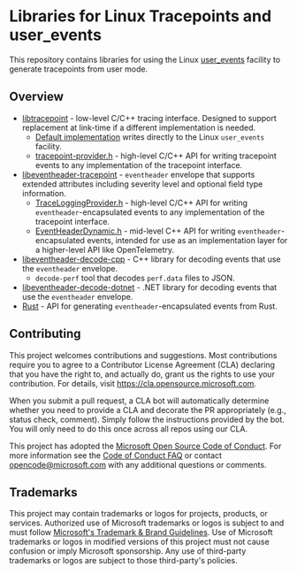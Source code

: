 # Libraries for Linux Tracepoints and user_events

This repository contains libraries for using the Linux
[user_events](https://docs.kernel.org/trace/user_events.html) facility to
generate tracepoints from user mode.

## Overview

- [libtracepoint](libtracepoint) -
  low-level C/C++ tracing interface. Designed to support replacement at
  link-time if a different implementation is needed.
  - [Default implementation](libtracepoint/src/tracepoint.c)
    writes directly to the Linux `user_events` facility.
  - [tracepoint-provider.h](libtracepoint/include/tracepoint/tracepoint-provider.h) -
    high-level C/C++ API for writing tracepoint events to any implementation
    of the tracepoint interface.
- [libeventheader-tracepoint](libeventheader-tracepoint) -
  `eventheader` envelope that supports extended attributes including severity
  level and optional field type information.
  - [TraceLoggingProvider.h](libeventheader-tracepoint/include/eventheader/TraceLoggingProvider.h) -
    high-level C/C++ API for writing `eventheader`-encapsulated events to any
    implementation of the tracepoint interface.
  - [EventHeaderDynamic.h](libeventheader-tracepoint/include/eventheader/EventHeaderDynamic.h) -
    mid-level C++ API for writing `eventheader`-encapsulated events, intended for
    use as an implementation layer for a higher-level API like OpenTelemetry.
- [libeventheader-decode-cpp](libeventheader-decode-cpp) -
  C++ library for decoding events that use the `eventheader` envelope.
  - `decode-perf` tool that decodes `perf.data` files to JSON.
- [libeventheader-decode-dotnet](libeventheader-decode-dotnet) -
  .NET library for decoding events that use the `eventheader` envelope.
- [Rust](rust) - API for generating `eventheader`-encapsulated events from Rust.

## Contributing

This project welcomes contributions and suggestions.  Most contributions require you to agree to a
Contributor License Agreement (CLA) declaring that you have the right to, and actually do, grant us
the rights to use your contribution. For details, visit https://cla.opensource.microsoft.com.

When you submit a pull request, a CLA bot will automatically determine whether you need to provide
a CLA and decorate the PR appropriately (e.g., status check, comment). Simply follow the instructions
provided by the bot. You will only need to do this once across all repos using our CLA.

This project has adopted the [Microsoft Open Source Code of Conduct](https://opensource.microsoft.com/codeofconduct/).
For more information see the [Code of Conduct FAQ](https://opensource.microsoft.com/codeofconduct/faq/) or
contact [opencode@microsoft.com](mailto:opencode@microsoft.com) with any additional questions or comments.

## Trademarks

This project may contain trademarks or logos for projects, products, or services. Authorized use of Microsoft 
trademarks or logos is subject to and must follow 
[Microsoft's Trademark & Brand Guidelines](https://www.microsoft.com/en-us/legal/intellectualproperty/trademarks/usage/general).
Use of Microsoft trademarks or logos in modified versions of this project must not cause confusion or imply Microsoft sponsorship.
Any use of third-party trademarks or logos are subject to those third-party's policies.
